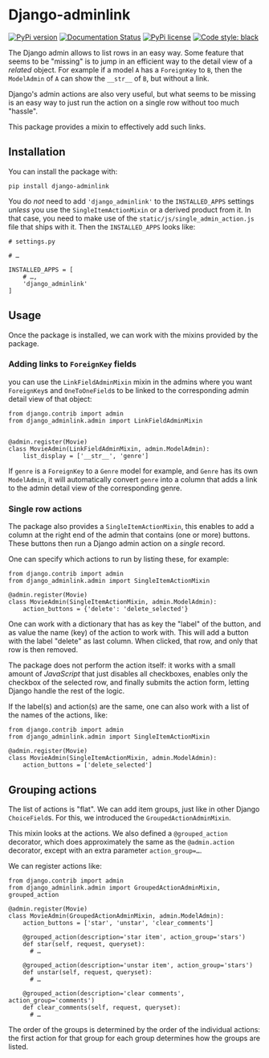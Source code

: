 # Django-adminlink

[![PyPi version](https://badgen.net/pypi/v/django-adminlink/)](https://pypi.python.org/pypi/django-adminlink/)
[![Documentation Status](https://readthedocs.org/projects/django-adminlink/badge/?version=latest)](http://django-adminlink.readthedocs.io/?badge=latest)
[![PyPi license](https://badgen.net/pypi/license/django-adminlink/)](https://pypi.python.org/pypi/django-adminlink/)
[![Code style: black](https://img.shields.io/badge/code%20style-black-000000.svg)](https://github.com/psf/black)

The Django admin allows to list rows in an easy way. Some feature that seems to be "missing" is to jump in an efficient way to the detail view of a *related* object. For example if a model `A` has a `ForeignKey` to `B`, then the `ModelAdmin` of `A` can show the `__str__` of `B`, but without a link.

Django's admin actions are also very useful, but what seems to be missing is an easy way to just run the action on a single row without too much "hassle".

This package provides a mixin to effectively add such links.

## Installation

You can install the package with:

```
pip install django-adminlink
```

You do *not* need to add `'django_adminlink'` to the `INSTALLED_APPS` settings *unless* you use the `SingleItemActionMixin` or a derived product from it. In that case,
you need to make use of the `static/js/single_admin_action.js` file that ships with it. Then the `INSTALLED_APPS` looks like:


```python3
# settings.py

# …

INSTALLED_APPS = [
    # …,
    'django_adminlink'
]
```

## Usage

Once the package is installed, we can work with the mixins provided by the package.

### Adding links to `ForeignKey` fields

you can use the `LinkFieldAdminMixin` mixin in the admins where you want `ForeignKey`s and `OneToOneField`s to be linked to the corresponding admin detail view of that object:

```python3
from django.contrib import admin
from django_adminlink.admin import LinkFieldAdminMixin


@admin.register(Movie)
class MovieAdmin(LinkFieldAdminMixin, admin.ModelAdmin):
    list_display = ['__str__', 'genre']
```

If `genre` is a `ForeignKey` to a `Genre` model for example, and `Genre` has its own `ModelAdmin`, it will automatically convert `genre` into a column that adds a link to the admin detail view of the corresponding genre.

### Single row actions

The package also provides a `SingleItemActionMixin`, this enables to add a column at the right end of the admin that contains (one or more) buttons. These buttons then run a Django admin action on a *single* record.

One can specify which actions to run by listing these, for example:

```python3
from django.contrib import admin
from django_adminlink.admin import SingleItemActionMixin

@admin.register(Movie)
class MovieAdmin(SingleItemActionMixin, admin.ModelAdmin):
    action_buttons = {'delete': 'delete_selected'}
```

One can work with a dictionary that has as key the "label" of the button, and as value the name (key) of the action to work with. This will add a button with the label "delete" as last column. When clicked, that row, and only that row is then removed.

The package does not perform the action itself: it works with a small amount of *JavaScript* that just disables all checkboxes, enables only the checkbox of the selected row, and finally submits the action form, letting Django handle the rest of the logic.

If the label(s) and action(s) are the same, one can also work with a list of the names of the actions, like:

```python3
from django.contrib import admin
from django_adminlink.admin import SingleItemActionMixin

@admin.register(Movie)
class MovieAdmin(SingleItemActionMixin, admin.ModelAdmin):
    action_buttons = ['delete_selected']
```

## Grouping actions

The list of actions is "flat". We can add item groups, just like in other Django `ChoiceField`s. For this, we introduced the `GroupedActionAdminMixin`.

This mixin looks at the actions. We also defined a `@grouped_action` decorator, which does approximately the same as the `@admin.action` decorator, except with an extra parameter `action_group=…`.

We can register actions like:

```python3
from django.contrib import admin
from django_adminlink.admin import GroupedActionAdminMixin, grouped_action

@admin.register(Movie)
class MovieAdmin(GroupedActionAdminMixin, admin.ModelAdmin):
    action_buttons = ['star', 'unstar', 'clear_comments']
    
    @grouped_action(description='star item', action_group='stars')
    def star(self, request, queryset):
      # …
    
    @grouped_action(description='unstar item', action_group='stars')
    def unstar(self, request, queryset):
      # …
    
    @grouped_action(description='clear comments', action_group='comments')
    def clear_comments(self, request, queryset):
      # …
```

The order of the groups is determined by the order of the individual actions: the first action for that group for each group determines how the groups are listed.